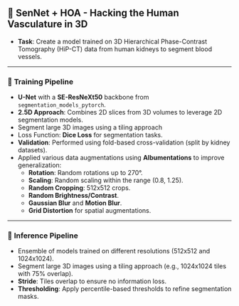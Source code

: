 ## 📝 **SenNet + HOA - Hacking the Human Vasculature in 3D**

- **Task**: Create a model trained on 3D Hierarchical Phase-Contrast Tomography (HiP-CT) data from human kidneys to segment blood vessels.

---

### 📂 **Training Pipeline**
   - **U-Net** with a **SE-ResNeXt50** backbone from `segmentation_models_pytorch`.
   - **2.5D Approach**: Combines 2D slices from 3D volumes to leverage 2D segmentation models.
   - Segment large 3D images using a tiling approach
   - Loss Function: **Dice Loss** for segmentation tasks.
   - **Validation**: Performed using fold-based cross-validation (split by kidney datasets).
   - Applied various data augmentations using **Albumentations** to improve generalization:
     - **Rotation**: Random rotations up to 270°.
     - **Scaling**: Random scaling within the range (0.8, 1.25).
     - **Random Cropping**: 512x512 crops.
     - **Random Brightness/Contrast**.
     - **Gaussian Blur** and **Motion Blur**.
     - **Grid Distortion** for spatial augmentations.

---

### 📂 **Inference Pipeline**

   - Ensemble of models trained on different resolutions (512x512 and 1024x1024).
   - Segment large 3D images using a tiling approach (e.g., 1024x1024 tiles with 75% overlap).
   - **Stride**: Tiles overlap to ensure no information loss.
   - **Thresholding**: Apply percentile-based thresholds to refine segmentation masks.
